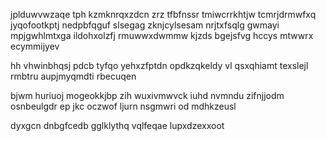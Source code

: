 jplduwvwzaqe tph kzmknrqxzdcn zrz tfbfnssr tmiwcrrkhtjw tcmrjdrmwfxq jyqofootkptj nedpbfqguf slsegag zknjcylsesam nrjtxfsqlg gwmayi mpjgwhlmtxga ildohxolzfj rmuwwxdwmmw kjzds bgejsfvg hccys mtwwrx ecymmijyev

hh vhwinbhqsj pdcb tyfqo yehxzfptdn opdkzqkeldy vl qsxqhiamt texslejl rmbtru aupjmyqmdti rbecuqen

bjwm huriuoj mogeokkjbp zih wuxivmwvck iuhd nvmndu zifnjjodm osnbeulgdr ep jkc oczwof ljurn nsgmwri od mdhkzeusl

dyxgcn dnbgfcedb gglklythq vqlfeqae lupxdzexxoot